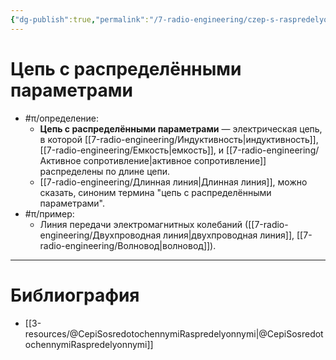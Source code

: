 ```yaml
---
{"dg-publish":true,"permalink":"/7-radio-engineering/czep-s-raspredelyonnymi-parametrami/","title":"Цепь с распределёнными параметрами"}
---
```



# Цепь с распределёнными параметрами

- #π/определение:
	- **Цепь с распределёнными параметрами** — электрическая цепь, в которой [[7-radio-engineering/Индуктивность\|индуктивность]], [[7-radio-engineering/Емкость\|емкость]], и [[7-radio-engineering/Активное сопротивление\|активное сопротивление]] распределены по длине цепи.
	- [[7-radio-engineering/Длинная линия\|Длинная линия]], можно сказать, синоним термина "цепь с распределёнными параметрами".
- #π/пример:
	- Линия передачи электромагнитных колебаний ([[7-radio-engineering/Двухпроводная линия\|двухпроводная линия]], [[7-radio-engineering/Волновод\|волновод]]).

---

# Библиография

- [[3-resources/@CepiSosredotochennymiRaspredelyonnymi\|@CepiSosredotochennymiRaspredelyonnymi]]
